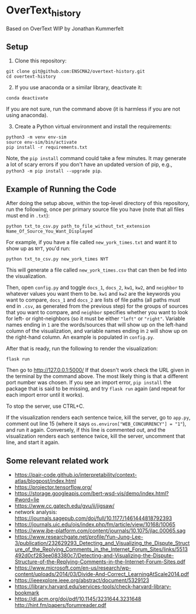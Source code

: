 # OverText<sub>history</sub>

Based on OverText WIP by Jonathan Kummerfelt


## Setup

1. Clone this repository:

```
git clone git@github.com:ENSCMA2/overtext-history.git
cd overtext-history
```

2. If you use anaconda or a similar library, deactivate it:

```
conda deactivate
```

If you are not sure, run the command above (it is harmless if you are not using anaconda).

3. Create a Python virtual environment and install the requirements:

```
python3 -m venv env-sim
source env-sim/bin/activate
pip install -r requirements.txt
```

Note, the `pip install` command could take a few minutes. It may generate a lot of scary errors if you don't have an updated version of pip, e.g., `python3 -m pip install --upgrade pip`.

## Example of Running the Code

After doing the setup above, within the top-level directory of this repository, run the following, once per primary source file you have (note that all files must end in `.txt`):
```
python txt_to_csv.py path_to_file_without_txt_extension Name_Of_Source_You_Want_Displayed
```

For example, if you have a file called `new_york_times.txt` and want it to show up as `NYT`, you'd run:
```
python txt_to_csv.py new_york_times NYT
```

This will generate a file called `new_york_times.csv` that can then be fed into the visualization.  

Then, open `config.py` and toggle `docs_1`, `docs_2`, `kw1`, `kw2`, and `neighbor` to whatever values you want them to be. `kw1` and `kw2` are the keywords you want to compare, `docs_1` and `docs_2` are lists of file paths (all paths must end in `.csv`, as generated from the previous step) for the groups of sources that you want to compare, and `neighbor` specifies whether you want to look for left- or right-neighbors (so it must be either `"left"` or `"right"`. Variable names ending in `1` are the words/sources that will show up on the left-hand column of the visualization, and variable names ending in `2` will show up on the right-hand column. An example is populated in `config.py`.

After that is ready, run the following to render the visualization:
```
flask run
```

Then go to <http://127.0.0.1:5000/> If that doesn't work check the URL given in the terminal by the command above. The most likely thing is that a different port number was chosen. If you see an import error, `pip install` the package that is said to be missing, and try `flask run` again (and repeat for each import error until it works).

To stop the server, use CTRL+C.

If the visualization renders each sentence twice, kill the server, go to `app.py`, comment out line 15 (where it says `os.environ["WEB_CONCURRENCY"] = "1"`), and run it again. Conversely, if this line is commented out, and the visualization renders each sentence twice, kill the server, uncomment that line, and start it again.

## Some relevant related work

- https://pair-code.github.io/interpretability/context-atlas/blogpost/index.html
- https://projector.tensorflow.org/
- https://storage.googleapis.com/bert-wsd-vis/demo/index.html?#word=lie
- https://www.cc.gatech.edu/gvu/ii/jigsaw/
- network analysis: https://journals.sagepub.com/doi/full/10.1177/1461444818792393
- https://journals.uic.edu/ojs/index.php/fm/article/view/10168/10065
- https://www.jbe-platform.com/content/journals/10.1075/jlac.00065.sag
- https://www.researchgate.net/profile/Yun-Jung-Lee-3/publication/232629293_Detecting_and_Visualizing_the_Dispute_Structure_of_the_Replying_Comments_in_the_Internet_Forum_Sites/links/5513492d0cf283ee083380c7/Detecting-and-Visualizing-the-Dispute-Structure-of-the-Replying-Comments-in-the-Internet-Forum-Sites.pdf
- https://www.microsoft.com/en-us/research/wp-content/uploads/2014/03/Divide-And-Correct_LearningAtScale2014.pdf
- https://ieeexplore.ieee.org/abstract/document/5329123
- https://library.harvard.edu/services-tools/check-harvard-library-bookmark
- https://dl.acm.org/doi/pdf/10.1145/3231644.3231648
 http://hint.fm/papers/forumreader.pdf

